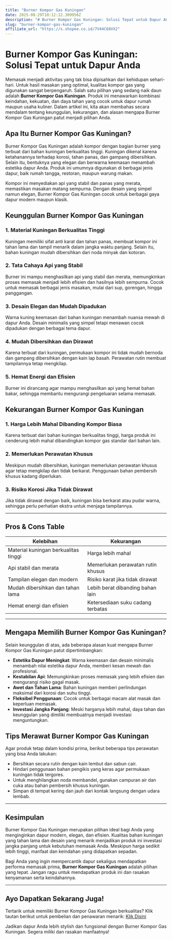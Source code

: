 ```yaml
---
title: "Burner Kompor Gas Kuningan"
date: 2025-08-29T10:12:12.309956Z
description: "# Burner Kompor Gas Kuningan: Solusi Tepat untuk Dapur Anda..."
slug: "burner-kompor-gas-kuningan"
affiliate_url: "https://s.shopee.co.id/7V44C68VX2"
---
```

# Burner Kompor Gas Kuningan: Solusi Tepat untuk Dapur Anda

Memasak menjadi aktivitas yang tak bisa dipisahkan dari kehidupan sehari-hari. Untuk hasil masakan yang optimal, kualitas kompor gas yang digunakan sangat berpengaruh. Salah satu pilihan yang sedang naik daun adalah **Burner Kompor Gas Kuningan**. Produk ini menawarkan kombinasi keindahan, kekuatan, dan daya tahan yang cocok untuk dapur rumah maupun usaha kuliner. Dalam artikel ini, kita akan membahas secara mendalam tentang keunggulan, kekurangan, dan alasan mengapa Burner Kompor Gas Kuningan patut menjadi pilihan Anda.

## Apa Itu Burner Kompor Gas Kuningan?

Burner Kompor Gas Kuningan adalah kompor dengan bagian burner yang terbuat dari bahan kuningan berkualitas tinggi. Kuningan dikenal karena ketahanannya terhadap korosi, tahan panas, dan gampang dibersihkan. Selain itu, bentuknya yang elegan dan berwarna keemasan menambah estetika dapur Anda. Produk ini umumnya digunakan di berbagai jenis dapur, baik rumah tangga, restoran, maupun warung makan.

Kompor ini menyediakan api yang stabil dan panas yang merata, memastikan masakan matang sempurna. Dengan desain yang simpel namun elegan, Burner Kompor Gas Kuningan cocok untuk berbagai gaya dapur modern maupun klasik.

## Keunggulan Burner Kompor Gas Kuningan

### 1. Material Kuningan Berkualitas Tinggi
Kuningan memiliki sifat anti karat dan tahan panas, membuat kompor ini tahan lama dan tampil menarik dalam jangka waktu panjang. Selain itu, bahan kuningan mudah dibersihkan dari noda minyak dan kotoran.

### 2. Tata Cahaya Api yang Stabil
Burner ini mampu menghasilkan api yang stabil dan merata, memungkinkan proses memasak menjadi lebih efisien dan hasilnya lebih sempurna. Cocok untuk memasak berbagai jenis masakan, mulai dari sup, gorengan, hingga panggangan.

### 3. Desain Elegan dan Mudah Dipadukan
Warna kuning keemasan dari bahan kuningan menambah nuansa mewah di dapur Anda. Desain minimalis yang simpel tetapi menawan cocok dipadukan dengan berbagai tema dapur.

### 4. Mudah Dibersihkan dan Dirawat
Karena terbuat dari kuningan, permukaan kompor ini tidak mudah bernoda dan gampang dibersihkan dengan kain lap basah. Perawatan rutin membuat tampilannya tetap mengkilap.

### 5. Hemat Energi dan Efisien
Burner ini dirancang agar mampu menghasilkan api yang hemat bahan bakar, sehingga membantu mengurangi pengeluaran selama memasak.

## Kekurangan Burner Kompor Gas Kuningan

### 1. Harga Lebih Mahal Dibanding Kompor Biasa
Karena terbuat dari bahan kuningan berkualitas tinggi, harga produk ini cenderung lebih mahal dibandingkan kompor gas standar dari bahan lain.

### 2. Memerlukan Perawatan Khusus
Meskipun mudah dibersihkan, kuningan memerlukan perawatan khusus agar tetap mengkilap dan tidak berkarat. Penggunaan bahan pembersih khusus kadang diperlukan.

### 3. Risiko Korosi Jika Tidak Dirawat
Jika tidak dirawat dengan baik, kuningan bisa berkarat atau pudar warna, sehingga perlu perhatian ekstra untuk menjaga tampilannya.

---

## Pros & Cons Table

| Kelebihan                                 | Kekurangan                                |
|-------------------------------------------|------------------------------------------|
| Material kuningan berkualitas tinggi     | Harga lebih mahal                     |
| Api stabil dan merata                     | Memerlukan perawatan rutin khusus     |
| Tampilan elegan dan modern                | Risiko karat jika tidak dirawat       |
| Mudah dibersihkan dan tahan lama        | Lebih berat dibanding bahan lain      |
| Hemat energi dan efisien                 | Ketersediaan suku cadang terbatas     |

---

## Mengapa Memilih Burner Kompor Gas Kuningan?

Selain keunggulan di atas, ada beberapa alasan kuat mengapa Burner Kompor Gas Kuningan patut dipertimbangkan:

- **Estetika Dapur Meningkat**: Warna keemasan dan desain minimalis menambah nilai estetika dapur Anda, memberi kesan mewah dan profesional.
- **Kestabilan Api**: Memungkinkan proses memasak yang lebih efisien dan mengurangi risiko gagal masak.
- **Awet dan Tahan Lama**: Bahan kuningan memberi perlindungan maksimal dari korosi dan suhu tinggi.
- **Fleksibel Penggunaan**: Cocok untuk berbagai macam alat masak dan keperluan memasak.
- **Investasi Jangka Panjang**: Meski harganya lebih mahal, daya tahan dan keunggulan yang dimiliki membuatnya menjadi investasi menguntungkan.

## Tips Merawat Burner Kompor Gas Kuningan

Agar produk tetap dalam kondisi prima, berikut beberapa tips perawatan yang bisa Anda lakukan:

- Bersihkan secara rutin dengan kain lembut dan sabun cair.
- Hindari penggunaan bahan pengikis yang keras agar permukaan kuningan tidak tergores.
- Untuk menghilangkan noda membandel, gunakan campuran air dan cuka atau bahan pembersih khusus kuningan.
- Simpan di tempat kering dan jauh dari kontak langsung dengan udara lembab.

---

## Kesimpulan

Burner Kompor Gas Kuningan merupakan pilihan ideal bagi Anda yang menginginkan dapur modern, elegan, dan efisien. Kualitas bahan kuningan yang tahan lama dan desain yang menarik menjadikan produk ini investasi jangka panjang untuk kebutuhan memasak Anda. Meskipun harga sedikit lebih tinggi, manfaat dan keindahan yang didapatkan sepadan.

Bagi Anda yang ingin mempercantik dapur sekaligus mendapatkan performa memasak prima, **Burner Kompor Gas Kuningan** adalah pilihan yang tepat. Jangan ragu untuk mendapatkan produk ini dan rasakan kenyamanan serta keindahannya.

---

## Ayo Dapatkan Sekarang Juga!

Tertarik untuk memiliki Burner Kompor Gas Kuningan berkualitas? Klik tautan berikut untuk pembelian dan penawaran menarik: [Klik Disini](https://s.shopee.co.id/7V44C68VX2)

Jadikan dapur Anda lebih stylish dan fungsional dengan Burner Kompor Gas Kuningan. Segera miliki dan rasakan manfaatnya!